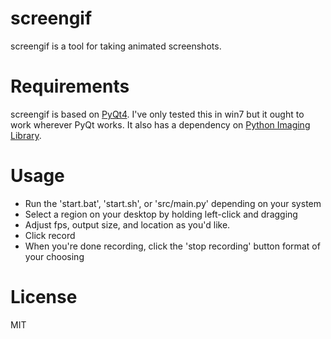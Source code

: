 screengif
========

screengif is a tool for taking animated screenshots.

Requirements
============
screengif is based on [PyQt4](http://www.riverbankcomputing.com/software/pyqt/download).
I've only tested this in win7 but it ought to work wherever PyQt works.
It also has a dependency on [Python Imaging Library](http://www.pythonware.com/products/pil/).

Usage
=====
* Run the 'start.bat', 'start.sh', or 'src/main.py' depending on
your system
* Select a region on your desktop by holding left-click and dragging
* Adjust fps, output size, and location as you'd like.
* Click record
* When you're done recording, click the 'stop recording' button
format of your choosing

License
=======
MIT

